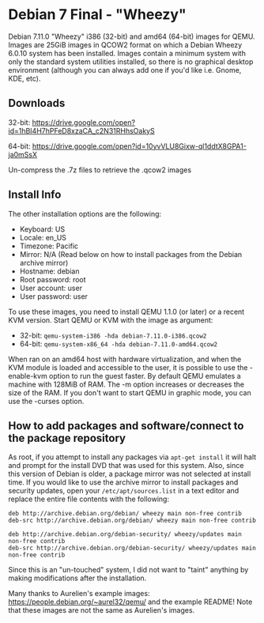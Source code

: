 # Debian 7 Final - "Wheezy"

Debian 7.11.0 "Wheezy" i386 (32-bit) and amd64 (64-bit) images for QEMU. Images are 25GiB images in QCOW2 format on which a Debian Wheezy 6.0.10 system has been installed. Images contain a minimum system with only the standard system utilities installed, so there is no graphical desktop environment (although you can always add one if you'd like i.e. Gnome, KDE, etc).

## Downloads
32-bit: https://drive.google.com/open?id=1hBI4H7hPFeD8xzaCA_c2N31RHhsOakyS

64-bit: https://drive.google.com/open?id=10yvVLU8Gixw-ql1ddtX8GPA1-ja0mSsX

Un-compress the .7z files to retrieve the .qcow2 images

## Install Info
The other installation options are the following:
- Keyboard:       US
- Locale:         en_US
- Timezone:       Pacific
- Mirror:         N/A (Read below on how to install packages from the Debian archive mirror)
- Hostname:       debian
- Root password:  root
- User account:   user
- User password:  user

To use these images, you need to install QEMU 1.1.0 (or later) or a recent KVM version. Start QEMU or KVM with the image as argument:
- 32-bit: `qemu-system-i386 -hda debian-7.11.0-i386.qcow2`
- 64-bit: `qemu-system-x86_64 -hda debian-7.11.0-amd64.qcow2`

When ran on an amd64 host with hardware virtualization, and when the KVM module is loaded and accessible to the user, it is possible to use the -enable-kvm option to run the guest faster. By default QEMU emulates a machine with 128MiB of RAM. The -m option increases or decreases the size of the RAM. If you don't want to start QEMU in graphic mode, you can use the -curses option.

## How to add packages and software/connect to the package repository
As root, if you attempt to install any packages via `apt-get install` it will halt and prompt for the install DVD that was used for this system. Also, since this version of Debian is older, a package mirror was not selected at install time. If you would like to use the archive mirror to install packages and security updates, open your `/etc/apt/sources.list` in a text editor and replace the entire file contents with the following:

```
deb http://archive.debian.org/debian/ wheezy main non-free contrib
deb-src http://archive.debian.org/debian/ wheezy main non-free contrib

deb http://archive.debian.org/debian-security/ wheezy/updates main non-free contrib
deb-src http://archive.debian.org/debian-security/ wheezy/updates main non-free contrib
```
Since this is an "un-touched" system, I did not want to "taint" anything by making modifications after the installation.

Many thanks to Aurelien's example images: https://people.debian.org/~aurel32/qemu/ and the example README! Note that these images are not the same as Aurelien's images.
